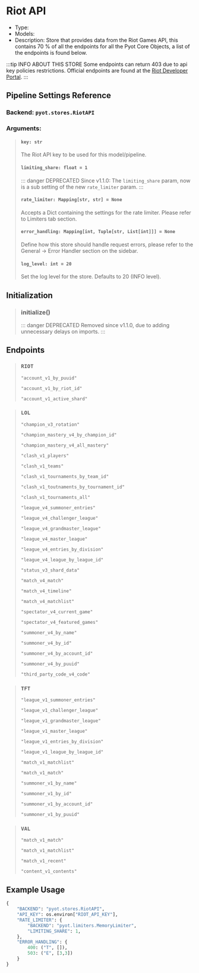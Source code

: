 # Riot API

- Type: <Badge text="Pyot Service" vertical="middle" />
- Models: <Badge text="LOL" type="error" vertical="middle" /> <Badge text="TFT" type="error" vertical="middle" /> <Badge text="VAL" type="error" vertical="middle" /> <Badge text="RIOT" type="error" vertical="middle" />
- Description: Store that provides data from the Riot Games API, this contains 70 % of all the endpoints for all the Pyot Core Objects, a list of the endpoints is found below. 

:::tip INFO ABOUT THIS STORE
Some endpoints can return 403 due to api key policies restrictions. Official endpoints are found at the [Riot Developer Portal](https://developer.riotgames.com/). 
:::

## Pipeline Settings Reference
### Backend: `pyot.stores.RiotAPI`
### Arguments:
> #### `key: str`
> The Riot API key to be used for this model/pipeline.
>
> #### `limiting_share: float = 1`
> ::: danger DEPRECATED
> Since v1.1.0: The `limiting_share` param, now is a sub setting of the new `rate_limiter` param.
> :::
> #### `rate_limiter: Mapping[str, str] = None`
> Accepts a Dict containing the settings for the rate limiter. Please refer to Limiters tab section.
>
> #### `error_handling: Mapping[int, Tuple[str, List[int]]] = None`
> Define how this store should handle request errors, please refer to the General -> Error Handler section on the sidebar.
>
> #### `log_level: int = 20`
> Set the log level for the store. Defaults to 20 (INFO level).

## Initialization

> ### initialize() <Badge text="function" type="error" vertical="middle"/> <Badge text="awaitable" type="error" vertical="middle"/>
>::: danger DEPRECATED
>Removed since v1.1.0, due to adding unnecessary delays on imports.
>:::

## Endpoints

> ### `RIOT` <Badge text="Model" type="warning" vertical="middle" /> <Badge text="Global" type="error" vertical="middle" />
>`"account_v1_by_puuid"`
>
>`"account_v1_by_riot_id"`
>
>`"account_v1_active_shard"`

> ### `LOL` <Badge text="Model" type="warning" vertical="middle" />
>`"champion_v3_rotation"`
>
>`"champion_mastery_v4_by_champion_id"`
>
>`"champion_mastery_v4_all_mastery"`
>
>`"clash_v1_players"`
>
>`"clash_v1_teams"`
>
>`"clash_v1_tournaments_by_team_id"`
>
>`"clash_v1_toutnaments_by_tournament_id"`
>
>`"clash_v1_tournaments_all"`
>
>`"league_v4_summoner_entries"`
>
>`"league_v4_challenger_league"`
>
>`"league_v4_grandmaster_league"`
>
>`"league_v4_master_league"`
>
>`"league_v4_entries_by_division"`
>
>`"league_v4_league_by_league_id"`
>
>`"status_v3_shard_data"`
>
>`"match_v4_match"`
>
>`"match_v4_timeline"`
>
>`"match_v4_matchlist"`
>
>`"spectator_v4_current_game"`
>
>`"spectator_v4_featured_games"`
>
>`"summoner_v4_by_name"`
>
>`"summoner_v4_by_id"`
>
>`"summoner_v4_by_account_id"`
>
>`"summoner_v4_by_puuid"`
>
>`"third_party_code_v4_code"`

> ### `TFT` <Badge text="Model" type="warning" vertical="middle" />
>`"league_v1_summoner_entries"`
>
>`"league_v1_challenger_league"`
>
>`"league_v1_grandmaster_league"`
>
>`"league_v1_master_league"`
>
>`"league_v1_entries_by_division"`
>
>`"league_v1_league_by_league_id"`
>
>`"match_v1_matchlist"`
>
>`"match_v1_match"`
>
>`"summoner_v1_by_name"`
>
>`"summoner_v1_by_id"`
>
>`"summoner_v1_by_account_id"`
>
>`"summoner_v1_by_puuid"`

> ### `VAL` <Badge text="Model" type="warning" vertical="middle" />
>`"match_v1_match"`
>
>`"match_v1_matchlist"`
>
>`"match_v1_recent"`
>
>`"content_v1_contents"`

## Example Usage

```python
{
    "BACKEND": "pyot.stores.RiotAPI",
    "API_KEY": os.environ["RIOT_API_KEY"],
    "RATE_LIMITER": {
        "BACKEND": "pyot.limiters.MemoryLimiter",
        "LIMITING_SHARE": 1,
    },
    "ERROR_HANDLING": {
        400: ("T", []),
        503: ("E", [3,3])
    }
}
```